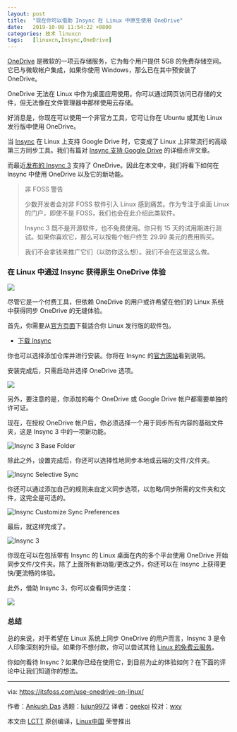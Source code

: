 ```yaml
---
layout: post
title:	"现在你可以借助 Insync 在 Linux 中原生使用 OneDrive"
date:	2019-10-08 11:54:22 +0800 
categories:	技术 linuxcn 
tags:	[linuxcn,Insync,OneDrive]
---
```



[OneDrive](https://onedrive.live.com) 是微软的一项云存储服务，它为每个用户提供 5GB 的免费存储空间。它已与微软帐户集成，如果你使用 Windows，那么已在其中预安装了 OneDrive。


OneDrive 无法在 Linux 中作为桌面应用使用。你可以通过网页访问已存储的文件，但无法像在文件管理器中那样使用云存储。


好消息是，你现在可以使用一个非官方工具，它可让你在 Ubuntu 或其他 Linux 发行版中使用 OneDrive。


当 [Insync](https://www.insynchq.com) 在 Linux 上支持 Google Drive 时，它变成了 Linux 上非常流行的高级第三方同步工具。我们有篇对 [Insync 支持 Google Drive](https://itsfoss.com/insync-linux-review/) 的详细点评文章。


而最近[发布的 Insync 3](https://www.insynchq.com/blog/insync-3/) 支持了 OneDrive。因此在本文中，我们将看下如何在 Insync 中使用 OneDrive 以及它的新功能。



> 
> 非 FOSS 警告
> 
> 
> 少数开发者会对非 FOSS 软件引入 Linux 感到痛苦。作为专注于桌面 Linux 的门户，即使不是 FOSS，我们也会在此介绍此类软件。
> 
> 
> Insync 3 既不是开源软件，也不免费使用。你只有 15 天的试用期进行测试。如果你喜欢它，那么可以按每个帐户终生 29.99 美元的费用购买。
> 
> 
> 我们不会拿钱来推广它们（以防你这么想）。我们不会在这里这么做。
> 
> 
> 


### 在 Linux 中通过 Insync 获得原生 OneDrive 体验


![](/Asserts/Images/album/201910/08/115426ho4nonbbn8nbxgbn.png)


尽管它是一个付费工具，但依赖 OneDrive 的用户或许希望在他们的 Linux 系统中获得同步 OneDrive 的无缝体验。


首先，你需要从[官方页面](https://www.insynchq.com/downloads?start=true)下载适合你 Linux 发行版的软件包。


* [下载 Insync](https://www.insynchq.com/downloads)


你也可以选择添加仓库并进行安装。你将在 Insync 的[官方网站](https://www.insynchq.com/downloads)看到说明。


安装完成后，只需启动并选择 OneDrive 选项。


![](/Asserts/Images/album/201910/08/115431y5i8lecf0c8w5fe6.png)


另外，要注意的是，你添加的每个 OneDrive 或 Google Drive 帐户都需要单独的许可证。


现在，在授权 OneDrive 帐户后，你必须选择一个用于同步所有内容的基础文件夹，这是 Insync 3 中的一项新功能。


![Insync 3 Base Folder](/Asserts/Images/album/201910/08/115431mpnsnd1dpnx2r2rn.png)


除此之外，设置完成后，你还可以选择性地同步本地或云端的文件/文件夹。


![Insync Selective Sync](/Asserts/Images/album/201910/08/115436vztr1oi9iciokwpl.png)


你还可以通过添加自己的规则来自定义同步选项，以忽略/同步所需的文件夹和文件，这完全是可选的。


![Insync Customize Sync Preferences](/Asserts/Images/album/201910/08/115436es2fwjaq3jzx8ljd.png)


最后，就这样完成了。


![Insync 3](/Asserts/Images/album/201910/08/115437wgsswxllgwwigwle.png)


你现在可以在包括带有 Insync 的 Linux 桌面在内的多个平台使用 OneDrive 开始同步文件/文件夹。除了上面所有新功能/更改之外，你还可以在 Insync 上获得更快/更流畅的体验。


此外，借助 Insync 3，你可以查看同步进度：


![](/Asserts/Images/album/201910/08/115437u7fvbtsw3t3fbt03.png)


### 总结


总的来说，对于希望在 Linux 系统上同步 OneDrive 的用户而言，Insync 3 是令人印象深刻的升级。如果你不想付款，你可以尝试其他 [Linux 的免费云服务](https://itsfoss.com/cloud-services-linux/)。


你如何看待 Insync？如果你已经在使用它，到目前为止的体验如何？在下面的评论中让我们知道你的想法。




---


via: <https://itsfoss.com/use-onedrive-on-linux/>


作者：[Ankush Das](https://itsfoss.com/author/ankush/) 选题：[lujun9972](https://github.com/lujun9972) 译者：[geekpi](https://github.com/geekpi) 校对：[wxy](https://github.com/wxy)


本文由 [LCTT](https://github.com/LCTT/TranslateProject) 原创编译，[Linux中国](https://linux.cn/) 荣誉推出
